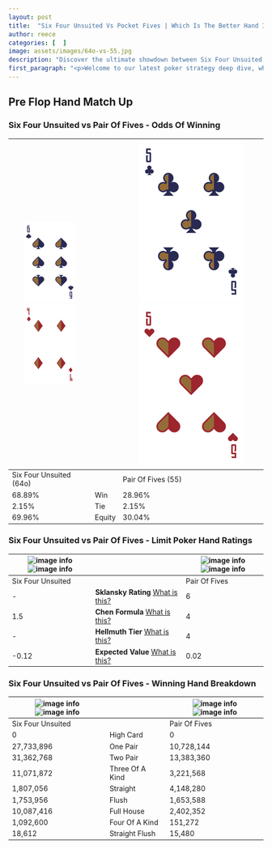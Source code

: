 ```yaml
---
layout: post
title:  "Six Four Unsuited Vs Pocket Fives | Which Is The Better Hand In Poker? A Complete Guide"
author: reece
categories: [  ]
image: assets/images/64o-vs-55.jpg
description: "Discover the ultimate showdown between Six Four Unsuited and Pair Of Fives in poker! Uncover the odds, strategies, and scenarios where one hand triumphs over the other. Get ready to up your poker game with this thrilling analysis."
first_paragraph: "<p>Welcome to our latest poker strategy deep dive, where we're pitting two distinct hands against each other in a high-stakes showdown: Six Four Unsuited vs Pair Of Fives.</p><p>In the dynamic world of poker, every decision counts, and knowing which hand holds the upper hand is key to your success at the table.</p><p>In this article, we'll dissect these two hands, explore the scenarios where one dominates the other, and equip you with the knowledge to make strategic choices that can tip the odds in your favor.</p><p>Get ready to unravel the intriguing dynamics of these poker hands and elevate your game to new heights.</p>"
---
```




[comment]: # (sp0)

## Pre Flop Hand Match Up

<div class="table hand-ratings" markdown="1"> 



### Six Four Unsuited vs Pair Of Fives - Odds Of Winning


    
| ![image info](assets/images/hand1/6.png) ![image info](assets/images/hand1/4o.png) |  | ![image info](assets/images/hand2/5.png) ![image info](assets/images/hand2/5o.png) |
| -------- | -------- | -------- |
| Six Four Unsuited (64o) |  | Pair Of Fives (55) |
| 68.89% | Win | 28.96% |
| 2.15% | Tie | 2.15% |
| 69.96% | Equity | 30.04% |




[comment]: # (sp1)



### Six Four Unsuited vs Pair Of Fives - Limit Poker Hand Ratings


    
| ![image info](https://www.riverpairs.com/assets/images/hand1/6.png) ![image info](https://www.riverpairs.com/assets/images/hand1/4o.png) |  | ![image info](https://www.riverpairs.com/assets/images/hand2/5.png) ![image info](https://www.riverpairs.com/assets/images/hand2/5o.png) |
| -------- | -------- | -------- |
| Six Four Unsuited |  | Pair Of Fives |
| - | **Sklansky Rating** [What is this?](/sklansky-rating-explained) | 6 |
| 1.5 | **Chen Formula** [What is this?](/chen-formula-explained) | 4 |
| - | **Hellmuth Tier** [What is this?](/Hellmuth-tier-explained) | 4 |
| -0.12 | **Expected Value** [What is this?](/expected-value-explained) | 0.02 |




[comment]: # (sp2)



### Six Four Unsuited vs Pair Of Fives - Winning Hand Breakdown


    
| ![image info](https://www.riverpairs.com/assets/images/hand1/6.png) ![image info](https://www.riverpairs.com/assets/images/hand1/4o.png) |  | ![image info](https://www.riverpairs.com/assets/images/hand2/5.png) ![image info](https://www.riverpairs.com/assets/images/hand2/5o.png) |
| -------- | -------- | -------- |
| Six Four Unsuited |  | Pair Of Fives |
| 0 | High Card | 0 |
| 27,733,896 | One Pair | 10,728,144 |
| 31,362,768 | Two Pair | 13,383,360 |
| 11,071,872 | Three Of A Kind | 3,221,568 |
| 1,807,056 | Straight | 4,148,280 |
| 1,753,956 | Flush | 1,653,588 |
| 10,087,416 | Full House | 2,402,352 |
| 1,092,600 | Four Of A Kind | 151,272 |
| 18,612 | Straight Flush | 15,480 |




[comment]: # (sp3)



</div>

[comment]: # (sp4)



[comment]: # (sp5)

